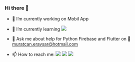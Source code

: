 ### Hi there 👋


- 🔭 I’m currently working on Mobil App
- 🌱 I’m currently learning ![](https://img.shields.io/badge/Flutter-02569B?style=for-the-badge&logo=flutter&logoColor=white)
- 💬 Ask me about help for Python Firebase and Flutter on 📧 muratcan.eravsar@hotmail.com

- 📫 How to reach me: [![](https://img.shields.io/badge/LinkedIn-0077B5?style=for-the-badge&logo=linkedin&logoColor=white)](https://www.linkedin.com/in/murat-can-erav%C5%9Far-274428191/)  [![](https://img.shields.io/badge/Instagram-E4405F?style=for-the-badge&logo=instagram&logoColor=white)](https://www.instagram.com/muratcan.eravsar)  [![](https://img.shields.io/badge/Twitter-1DA1F2?style=for-the-badge&logo=twitter&logoColor=white)](https://twitter.com/muratcaneravsar)




